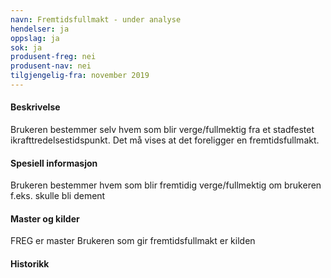```yaml
---
navn: Fremtidsfullmakt - under analyse
hendelser: ja
oppslag: ja
sok: ja
produsent-freg: nei
produsent-nav: nei
tilgjengelig-fra: november 2019
---
```


#### Beskrivelse

Brukeren bestemmer selv hvem som blir verge/fullmektig fra et stadfestet ikrafttredelsestidspunkt.
Det må vises at det foreligger en fremtidsfullmakt.

#### Spesiell informasjon

Brukeren bestemmer hvem som blir fremtidig verge/fullmektig om brukeren f.eks. skulle bli dement

#### Master og kilder

FREG er master
Brukeren som gir fremtidsfullmakt er kilden

#### Historikk




